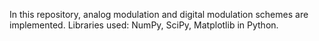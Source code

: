 In this repository, analog modulation and digital modulation schemes are implemented. Libraries used: NumPy, SciPy, Matplotlib in Python.
